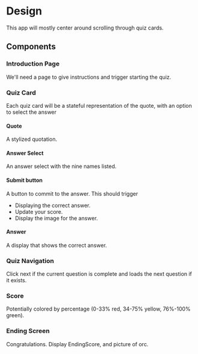 # Design
This app will mostly center around scrolling through quiz cards.

## Components

### Introduction Page
We'll need a page to give instructions and trigger starting the quiz.

### Quiz Card
Each quiz card will be a stateful representation of the quote, with an option to select the answer 

#### Quote
A stylized quotation.

#### Answer Select
An answer select with the nine names listed.

#### Submit button
A button to commit to the answer. This should trigger

* Displaying the correct answer.
* Update your score.
* Display the image for the answer.

#### Answer
A display that shows the correct answer.

### Quiz Navigation
Click next if the current question is complete and loads the next question if it exists.

### Score
Potentially colored by percentage (0-33% red, 34-75% yellow, 76%-100% green).

### Ending Screen
Congratulations. Display EndingScore, and picture of orc.
